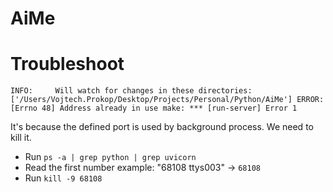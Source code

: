 # AiMe

# Troubleshoot

`
INFO:     Will watch for changes in these directories: ['/Users/Vojtech.Prokop/Desktop/Projects/Personal/Python/AiMe']
ERROR:    [Errno 48] Address already in use
make: *** [run-server] Error 1
`

It's because the defined port is used by background process. We need to kill it.

- Run `ps -a | grep python | grep uvicorn`
- Read the first number example: "68108 ttys003" -> `68108`
- Run `kill -9 68108`
